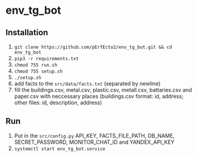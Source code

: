 # env_tg_bot

## Installation
1) `git clone https://github.com/pErfEcto2/env_tg_bot.git && cd env_tg_bot`
2) `pip3 -r requirements.txt`
3) `chmod 755 run.sh`
4) `chmod 755 setup.sh`
5) `./setup.sh`
6) add facts to the `src/data/facts.txt` (separated by newline)
7) fill the buildings.csv, metal.csv, plastic.csv, metall.csv, battaries.csv and paper.csv with neccessary places (buildings.csv format: id, address; other files: id, description, address)

## Run
1) Put in the `src/config.py` API_KEY, FACTS_FILE_PATH, DB_NAME, SECRET_PASSWORD, MONITOR_CHAT_ID and YANDEX_API_KEY
2) `systemctl start env_tg_bot.service`

